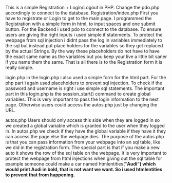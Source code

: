 This is a simple Registration + Login/Logout in PHP. Change the pdo.php accordingly to connect to the database.
Registration/index.php
First you have to registrate or Login to get to the main page. I programmed the Registration with a simple form in html, to input spaces and one submit button. For the Backend i used pdo to connect to the database. To ensure users are giving the right inputs i used simple if statements. To protect the webpage from sql injection i didnt pass the log in variables immediately to the sql but instead put place holders for the variables so they get replaced by the actual Strings. By the way these placeholders do not have to have the exact same name as the variables but you keep your live a little bit saner if you name them the same.
That is all there is to the Registration form it is really simple.

login.php
in the login.php i also used a simple form for the html part. For the php part i again used placeholders to prevent sql injection. To check if the password and username is right i use simple sql statements. The important part in this login.php is the session_start() command to create global variables. This is very important to pass the login information to the next page. Otherwise users could access the autos.php just by changing the URL.

autos.php
Users should only access this side when they are logged in so we created a global variable which is granted to the user when they logged in. In autos.php we check if they have the global variable if they have it they can access the page else the webpage dies. The purpose of the autos.php is that you can pass information from your webpage into an sql table, like we did in the registration form. The special part is that if you make a new auto it shows the row of the sql table on the webpage. It is very important to protect the webpage from html injections when giving out the sql table for example someone could make a car named htmlentities("<b>Audi") which would print Audi in bold, that is not want we want. So i used htmlentities to prevent that from happening.
